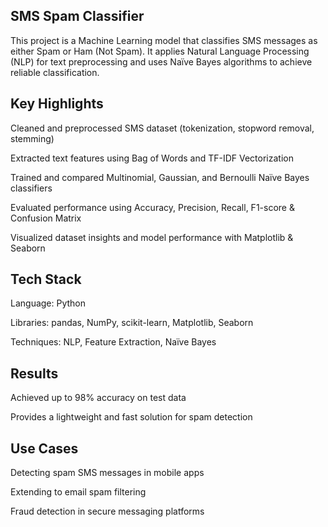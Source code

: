 ## SMS Spam Classifier

This project is a Machine Learning model that classifies SMS messages as either Spam or Ham (Not Spam). It applies Natural Language Processing (NLP) for text preprocessing and uses Naïve Bayes algorithms to achieve reliable classification.

## Key Highlights

Cleaned and preprocessed SMS dataset (tokenization, stopword removal, stemming)

Extracted text features using Bag of Words and TF-IDF Vectorization

Trained and compared Multinomial, Gaussian, and Bernoulli Naïve Bayes classifiers

Evaluated performance using Accuracy, Precision, Recall, F1-score & Confusion Matrix

Visualized dataset insights and model performance with Matplotlib & Seaborn

## Tech Stack

Language: Python

Libraries: pandas, NumPy, scikit-learn, Matplotlib, Seaborn

Techniques: NLP, Feature Extraction, Naïve Bayes

## Results

Achieved up to 98% accuracy on test data

Provides a lightweight and fast solution for spam detection

## Use Cases

Detecting spam SMS messages in mobile apps

Extending to email spam filtering

Fraud detection in secure messaging platforms
